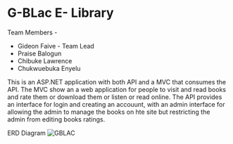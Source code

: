 # G-BLac E- Library

Team Members -
* Gideon Faive - Team Lead
* Praise Balogun
* Chibuke Lawrence
* Chukwuebuka Enyelu

This is an ASP.NET application with both API and a MVC that consumes the API.
The MVC show an a web application for people to visit and read books and rate them or download them or listen or read online.
The API provides an interface for login and creating an accouunt, with an admin interface for allowing the admin to manage the books on hte site
but restricting the admin from editing books ratings.

ERD Diagram
 ![GBLAC](https://user-images.githubusercontent.com/49518762/133750855-493e8e7b-b80d-4f2e-91dd-280f278b2e36.png)
